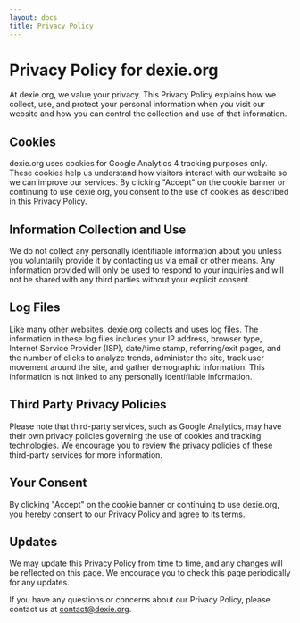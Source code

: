 ```yaml
---
layout: docs
title: Privacy Policy
---
```


# Privacy Policy for dexie.org

At dexie.org, we value your privacy. This Privacy Policy explains how we collect, use, and protect your personal information when you visit our website and how you can control the collection and use of that information.

## Cookies

dexie.org uses cookies for Google Analytics 4 tracking purposes only. These cookies help us understand how visitors interact with our website so we can improve our services. By clicking "Accept" on the cookie banner or continuing to use dexie.org, you consent to the use of cookies as described in this Privacy Policy.

## Information Collection and Use

We do not collect any personally identifiable information about you unless you voluntarily provide it by contacting us via email or other means. Any information provided will only be used to respond to your inquiries and will not be shared with any third parties without your explicit consent.

## Log Files

Like many other websites, dexie.org collects and uses log files. The information in these log files includes your IP address, browser type, Internet Service Provider (ISP), date/time stamp, referring/exit pages, and the number of clicks to analyze trends, administer the site, track user movement around the site, and gather demographic information. This information is not linked to any personally identifiable information.

## Third Party Privacy Policies

Please note that third-party services, such as Google Analytics, may have their own privacy policies governing the use of cookies and tracking technologies. We encourage you to review the privacy policies of these third-party services for more information.

## Your Consent

By clicking "Accept" on the cookie banner or continuing to use dexie.org, you hereby consent to our Privacy Policy and agree to its terms.

## Updates

We may update this Privacy Policy from time to time, and any changes will be reflected on this page. We encourage you to check this page periodically for any updates.

If you have any questions or concerns about our Privacy Policy, please contact us at [contact@dexie.org](mailto:contact@dexie.org).
